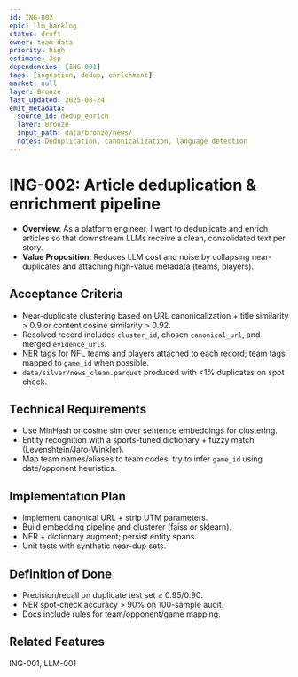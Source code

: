 ```yaml
---
id: ING-002
epic: llm_backlog
status: draft
owner: team-data
priority: high
estimate: 3sp
dependencies: [ING-001]
tags: [ingestion, dedup, enrichment]
market: null
layer: Bronze
last_updated: 2025-08-24
emit_metadata:
  source_id: dedup_enrich
  layer: Bronze
  input_path: data/bronze/news/
  notes: Deduplication, canonicalization, language detection
---
```


# ING-002: Article deduplication & enrichment pipeline

- **Overview**: As a platform engineer, I want to deduplicate and enrich articles so that downstream LLMs receive a clean, consolidated text per story.
- **Value Proposition**: Reduces LLM cost and noise by collapsing near-duplicates and attaching high-value metadata (teams, players).

## Acceptance Criteria
- Near-duplicate clustering based on URL canonicalization + title similarity > 0.9 or content cosine similarity > 0.92.
- Resolved record includes `cluster_id`, chosen `canonical_url`, and merged `evidence_urls`.
- NER tags for NFL teams and players attached to each record; team tags mapped to `game_id` when possible.
- `data/silver/news_clean.parquet` produced with <1% duplicates on spot check.

## Technical Requirements
- Use MinHash or cosine sim over sentence embeddings for clustering.
- Entity recognition with a sports-tuned dictionary + fuzzy match (Levenshtein/Jaro-Winkler).
- Map team names/aliases to team codes; try to infer `game_id` using date/opponent heuristics.

## Implementation Plan
- Implement canonical URL + strip UTM parameters.
- Build embedding pipeline and clusterer (faiss or sklearn).
- NER + dictionary augment; persist entity spans.
- Unit tests with synthetic near-dup sets.

## Definition of Done
- Precision/recall on duplicate test set ≥ 0.95/0.90.
- NER spot-check accuracy > 90% on 100-sample audit.
- Docs include rules for team/opponent/game mapping.

## Related Features
ING-001, LLM-001
